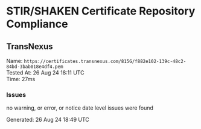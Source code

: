 # STIR/SHAKEN Certificate Repository Compliance

## TransNexus

Name: `https://certificates.transnexus.com/815G/f882e102-139c-48c2-84bd-3bab018e4df4.pem`\
Tested At: 26 Aug 24 18:11 UTC\
Time: 27ms

### Issues

no warning, or error, or notice date level issues were found

Generated: 26 Aug 24 18:49 UTC